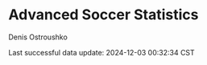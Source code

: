 # Advanced Soccer Statistics
Denis Ostroushko

<!-- gfm -->

Last successful data update: 2024-12-03 00:32:34 CST
